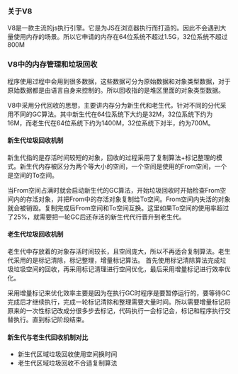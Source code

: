 ### 关于V8
V8是一款主流的js执行引擎。它是为JS在浏览器执行而打造的。因此不会遇到大量使用内存的场景。所以它申请的内存在64位系统不超过1.5G，32位系统不超过800M

### V8中的内存管理和垃圾回收
​程序使用过程中会用到很多数据，这些数据可分为原始数据和对象类型数据，对于原始数据都是由语言自身来控制的。所以回收指的是堆区里面的对象类型数据。

V8中采用分代回收的思想，主要讲内存分为新生代和老生代，针对不同的分代采用不同的GC算法。其中新生代在64位系统下大约是32M，32位系统下约为16M，而老生代在64位系统下约为1400M，32位系统下对半，约为700M。
####  新生代垃圾回收机制
新生代指的是存活时间较短的对象，回收的过程采用了复制算法+标记整理的模式。新生代内存被区分为两个等大小的空间，一个空间是使用的From空间，一个是空间的To空间。

当From空间占满时就会启动新生代的GC算法，开始垃圾回收时开始检查From空间内的存活对象，并把From中的存活对象复制给To空间。From空间内失活的对象就会被销毁。复制完成后From空间和To空间互换。这里如果To空间的使用率超过了25%，就需要把一轮GC后还存活的新生代代行晋升到老生代。

#### 老生代垃圾回收机制
老生代中存放着的对象存活时间较长，且空间庞大，所以不再适合复制算法。老生代采用的是标记清除，标记整理，增量标记算法。
首先使用标记清除算法完成垃圾垃圾空间的回收，再采用标记清理进行空间优化，最后采用增量标记进行效率优化。

采用增量标记来优化效率主要是因为在执行GC时程序是要暂停运行的，要等待GC完成后才继续执行，完成一轮标记清除和整理需要大量时间。所以需要增量标记将原来的一次性标记改成分很多步去标记，代码执行一会标记会，标记和程序执行交替执行。直到标记阶段结束。

#### 新生代与老生代回收机制对比
- 新生代区域垃圾回收使用空间换时间
- 老生代区域垃圾回收不合适复制算法